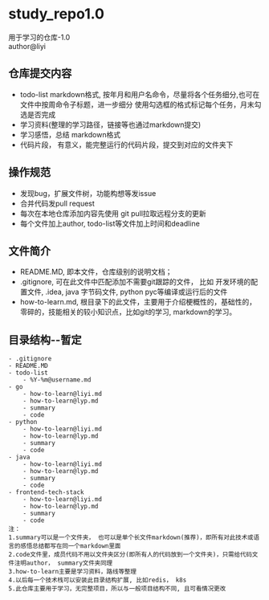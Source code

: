 # study_repo1.0

用于学习的仓库-1.0  
author@liyi

## 仓库提交内容

- todo-list markdown格式, 按年月和用户名命令，尽量将各个任务细分,也可在文件中按周命令子标题，进一步细分
使用勾选框的格式标记每个任务，月末勾选是否完成
- 学习资料(整理的学习路径，链接等也通过markdown提交)
- 学习感悟，总结 markdown格式
- 代码片段， 有意义，能完整运行的代码片段，提交到对应的文件夹下

## 操作规范

- 发现bug，扩展文件树，功能构想等发issue
- 合并代码发pull request
- 每次在本地仓库添加内容先使用 git pull拉取远程分支的更新
- 每个文件加上author, todo-list等文件加上时间和deadline

## 文件简介

- README.MD, 即本文件，仓库级别的说明文档；
- .gitignore, 可在此文件中匹配添加不需要git跟踪的文件， 比如
开发环境的配置文件, .idea, java 字节码文件, python pyc等编译或运行后的文件
- how-to-learn.md, 根目录下的此文件，主要用于介绍梗概性的，基础性的，零碎的，技能相关的较小知识点，比如git的学习, markdown的学习。

## 目录结构--暂定

    - .gitignore
    - README.MD
    - todo-list
        - %Y-%m@username.md
    - go
        - how-to-learn@liyi.md
        - how-to-learn@lyp.md
        - summary
        - code
    - python
        - how-to-learn@liyi.md
        - how-to-learn@lyp.md
        - summary
        - code
    - java
        - how-to-learn@liyi.md
        - how-to-learn@lyp.md
        - summary
        - code
    - frontend-tech-stack
        - how-to-learn@liyi.md
        - how-to-learn@lyp.md
        - summary
        - code
    注：  
    1.summary可以是一个文件夹， 也可以是单个长文件markdown(推荐)，即所有对此技术或语言的感悟总结都写在同一个markdown里面
    2.code文件里，成员代码不用以文件夹区分(即所有人的代码放到一个文件夹)，只需给代码文件注明author， summary文件夹同理
    3.how-to-learn主要是学习资料，路线等整理
    4.以后每一个技术栈可以安装此目录结构扩展, 比如redis， k8s
    5.此仓库主要用于学习，无完整项目，所以与一般项目结构不同, 且可看情况更改